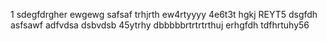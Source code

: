 1
sdegfdrgher
ewgewg
safsaf
trhjrth
ew4rtyyyy
4e6t3t
hgkj
REYT5
dsgfdh
asfsawf
adfvdsa
dsbvdsb
45ytrhy
dbbbbbrtrtrtrthuj
 erhgfdh
tdfhrtuhy56
